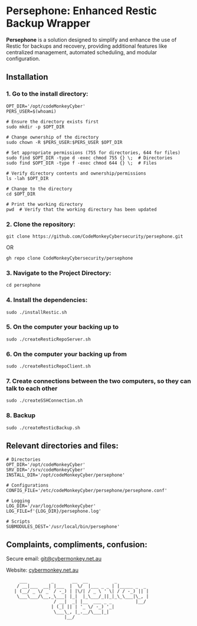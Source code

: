 # Persephone: Enhanced Restic Backup Wrapper

**Persephone** is a solution designed to simplify and enhance the use of Restic for backups and recovery, providing additional features like centralized management, automated scheduling, and modular configuration.

## Installation

### 1. Go to the install directory:
```
OPT_DIR='/opt/codeMonkeyCyber'
PERS_USER=$(whoami)

# Ensure the directory exists first
sudo mkdir -p $OPT_DIR

# Change ownership of the directory
sudo chown -R $PERS_USER:$PERS_USER $OPT_DIR

# Set appropriate permissions (755 for directories, 644 for files)
sudo find $OPT_DIR -type d -exec chmod 755 {} \;  # Directories
sudo find $OPT_DIR -type f -exec chmod 644 {} \;  # Files

# Verify directory contents and ownership/permissions
ls -lah $OPT_DIR

# Change to the directory
cd $OPT_DIR

# Print the working directory
pwd  # Verify that the working directory has been updated
```

### 2. Clone the repository:
```
git clone https://github.com/CodeMonkeyCybersecurity/persephone.git
```
OR 
```
gh repo clone CodeMonkeyCybersecurity/persephone
```

### 3.	Navigate to the Project Directory:
```
cd persephone
```

### 4. Install the dependencies:
```
sudo ./installRestic.sh
```

### 5. On the computer your backing up **to**
```
sudo ./createResticRepoServer.sh
```

### 6. On the computer your backing up **from**
```
sudo ./createResticRepoClient.sh
```

### 7. Create connections between the two computers, so they can talk to each other
```
sudo ./createSSHConnection.sh
```

### 8. Backup
```
sudo ./createResticBackup.sh
```


## Relevant directories and files:
```
# Directories
OPT_DIR='/opt/codeMonkeyCyber'
SRV_DIR='/srv/codeMonkeyCyber'
INSTALL_DIR='/opt/codeMonkeyCyber/persephone'

# Configurations
CONFIG_FILE='/etc/codeMonkeyCyber/persephone/persephone.conf'

# Logging
LOG_DIR='/var/log/codeMonkeyCyber'
LOG_FILE=f'{LOG_DIR}/persephone.log'

# Scripts
SUBMODULES_DEST='/usr/local/bin/persephone'
```


## Complaints, compliments, confusion:

Secure email: [git@cybermonkey.net.au](mailto:git@cybermonkey.net.au)  

Website: [cybermonkey.net.au](https://cybermonkey.net.au)

```
     ___         _       __  __          _
    / __|___  __| |___  |  \/  |___ _ _ | |_____ _  _
   | (__/ _ \/ _` / -_) | |\/| / _ \ ' \| / / -_) || |
    \___\___/\__,_\___| |_|  |_\___/_||_|_\_\___|\_, |
                  / __|  _| |__  ___ _ _         |__/
                 | (_| || | '_ \/ -_) '_|
                  \___\_, |_.__/\___|_|
                      |__/
```
